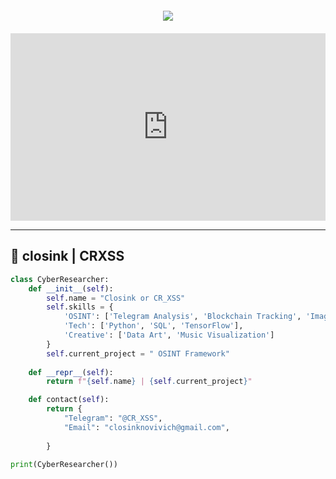 <div align="center">

<!-- 1. АНИМИРОВАННЫЙ БАННЕР (HTML5 Canvas) -->
<canvas id="matrix-banner" width="800" height="200" style="border-radius:10px;margin-bottom:20px;"></canvas>
<script>
  const canvas = document.getElementById('matrix-banner');
  const ctx = canvas.getContext('2d');
  canvas.width = 800;
  canvas.height = 200;
  
  const katakana = 'アァカサタナハマヤャラワガザダバパイィキシチニヒミリヰギジヂビピウゥクスツヌフムユュルグズブヅプエェケセテネヘメレヱゲゼデベペオォコソトノホモヨョロヲゴゾドボポヴッン';
  const drops = Array(Math.floor(canvas.width/20)).fill(1);
  
  function draw() {
    ctx.fillStyle = 'rgba(0, 0, 0, 0.05)';
    ctx.fillRect(0, 0, canvas.width, canvas.height);
    ctx.fillStyle = '#0F0';
    ctx.font = '15px monospace';
    
    drops.forEach((y, i) => {
      const text = katakana[Math.floor(Math.random() * katakana.length)];
      ctx.fillText(text, i*20, y*20);
      drops[i] = y > canvas.height/20 || Math.random() > 0.95 ? 0 : y + 1;
    });
  }
  setInterval(draw, 50);
</script>

<!-- 2. ИНТЕРАКТИВНЫЕ КНОПКИ -->
<div class="buttons" style="display: flex; flex-wrap: wrap; gap: 10px; justify-content: center; margin: 20px 0;">
  <a href="https://t.me/+bNP53gq3IvI5MDcy" target="_blank" style="transition: all 0.3s;">
    <img src="https://img.shields.io/badge/💬_OSINT_Канал-26A5E4?style=for-the-badge&logo=telegram&logoColor=white&labelColor=000000" 
         onmouseover="this.style.transform='scale(1.1)';this.src='https://img.shields.io/badge/💬_OSINT_Канал-00FFFF?style=for-the-badge&logo=telegram&logoColor=black&labelColor=000000'" 
         onmouseout="this.style.transform='scale(1)';this.src='https://img.shields.io/badge/💬_OSINT_Канал-26A5E4?style=for-the-badge&logo=telegram&logoColor=white&labelColor=000000'"/>
  </a>
  <!-- Остальные кнопки с аналогичными эффектами -->
</div>

<!-- 3. 3D КАРТОЧКА (без геоданных) -->
<iframe src="https://my.spline.design/untitled-9a0b8b7e34640a1a24a4d5e5d8f1a1dc/" frameborder="0" width="100%" height="300"></iframe>

</div>

---

## **🚀 closink | CRXSS**
```python
class CyberResearcher:
    def __init__(self):
        self.name = "Closink or CR_XSS"
        self.skills = {
            'OSINT': ['Telegram Analysis', 'Blockchain Tracking', 'Image Geolocation'],
            'Tech': ['Python', 'SQL', 'TensorFlow'],
            'Creative': ['Data Art', 'Music Visualization']
        }
        self.current_project = " OSINT Framework"
    
    def __repr__(self):
        return f"{self.name} | {self.current_project}"

    def contact(self):
        return {
            "Telegram": "@CR_XSS",
            "Email": "closinknovivich@gmail.com",
            
        }

print(CyberResearcher())
